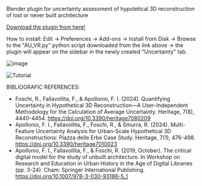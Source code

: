 Blender plugin for uncertainty assessment of hypotetical 3D reconstruction of lost or never built architecture

[Download the plugin from here!](https://github.com/rikkarlo/Blender-Uncertainty-Calculator/releases/download/v2.3.1/AU_VR.py)

How to install: Edit -> Preferences -> Add-ons -> Install from Disk -> Browse to the "AU_VR.py" python script downloaded from the link above -> the plugin will appear on the sidebar in the newly created "Uncertainty" tab.

![image](https://github.com/user-attachments/assets/6e354786-3ca5-4855-a36d-bbe82779feaf)

![Tutorial](https://github.com/user-attachments/assets/9ef0fc0c-ff82-4b90-b5fa-1770fb8df2a2)


BIBLIOGRAFIC REFERENCES:

- Foschi, R., Fallavollita, F., & Apollonio, F. I. (2024). Quantifying Uncertainty in Hypothetical 3D Reconstruction—A User-Independent Methodology for the Calculation of Average Uncertainty. Heritage, 7(8), 4440-4454. https://doi.org/10.3390/heritage7080209
- Apollonio, F. I., Fallavollita, F., Foschi, R., & Smurra, R. (2024). Multi-Feature Uncertainty Analysis for Urban-Scale Hypothetical 3D Reconstructions: Piazza delle Erbe Case Study. Heritage, 7(1), 476-498. https://doi.org/10.3390/heritage7010023
- Apollonio, F. I., Fallavollita, F., & Foschi, R. (2019, October). The critical digital model for the study of unbuilt architecture. In Workshop on Research and Education in Urban History in the Age of Digital Libraries (pp. 3-24). Cham: Springer International Publishing. https://doi.org/10.1007/978-3-030-93186-5_1
